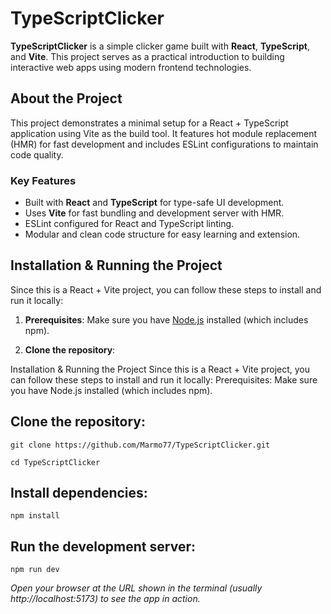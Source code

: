 # TypeScriptClicker

**TypeScriptClicker** is a simple clicker game built with **React**, **TypeScript**, and **Vite**. This project serves as a practical introduction to building interactive web apps using modern frontend technologies.

## About the Project

This project demonstrates a minimal setup for a React + TypeScript application using Vite as the build tool. It features hot module replacement (HMR) for fast development and includes ESLint configurations to maintain code quality.

### Key Features

- Built with **React** and **TypeScript** for type-safe UI development.
- Uses **Vite** for fast bundling and development server with HMR.
- ESLint configured for React and TypeScript linting.
- Modular and clean code structure for easy learning and extension.

## Installation & Running the Project

Since this is a React + Vite project, you can follow these steps to install and run it locally:

1. **Prerequisites**: Make sure you have [Node.js](https://nodejs.org/en/download/) installed (which includes npm).

2. **Clone the repository**:

Installation & Running the Project
Since this is a React + Vite project, you can follow these steps to install and run it locally:
Prerequisites: Make sure you have Node.js installed (which includes npm).

## Clone the repository:
```git clone https://github.com/Marmo77/TypeScriptClicker.git```

```cd TypeScriptClicker```
## Install dependencies:
```npm install```
## Run the development server:
```npm run dev```

*Open your browser at the URL shown in the terminal (usually http://localhost:5173) to see the app in action.*
